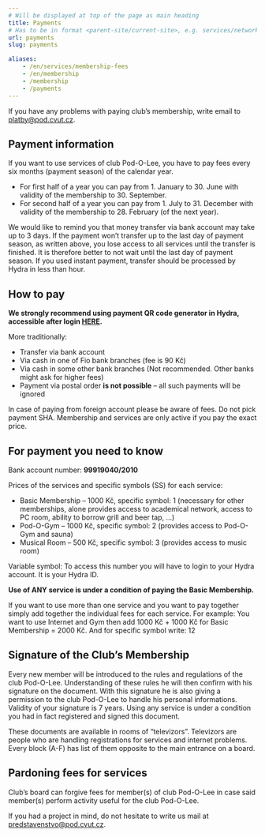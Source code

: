 ```yaml
---
# Will be displayed at top of the page as main heading
title: Payments
# Has to be in format <parent-site/current-site>, e.g. services/network (notice missing slash at the beginning)
url: payments
slug: payments

aliases:
    - /en/services/membership-fees
    - /en/membership
    - /membership
    - /payments
---
```


If you have any problems with paying club’s membership, write email to <platby@pod.cvut.cz>.

## Payment information

If you want to use services of club Pod-O-Lee, you have to pay fees every six months (payment season) of the calendar year.

- For first half of a year you can pay from 1. January to 30. June with validity of the membership to 30. September.
- For second half of a year you can pay from 1. July to 31. December with validity of the membership to 28. February (of the next year).

We would like to remind you that money transfer via bank account may take up to 3 days. If the payment won’t transfer up to the last day of payment season, as written above, you lose access to all services until the transfer is finished. It is therefore better to not wait until the last day of payment season. If you used instant payment, transfer should be processed by Hydra in less than hour.

## How to pay

**We strongly recommend using payment QR code generator in Hydra, accessible after login [HERE](https://hydra.pod.cvut.cz/membership/payments).**

More traditionally:

- Transfer via bank account
- Via cash in one of Fio bank branches (fee is 90 Kč)
- Via cash in some other bank branches (Not recommended. Other banks might ask for higher fees)
- Payment via postal order **is not possible** – all such payments will be ignored

In case of paying from foreign account please be aware of fees. Do not pick payment SHA. Membership and services are only active if you pay the exact price.

## For payment you need to know

Bank account number: **99919040/2010**

Prices of the services and specific symbols (SS) for each service:

- Basic Membership – 1000 Kč, specific symbol: 1 (necessary for other memberships, alone provides access to academical network, access to PC room, ability to borrow grill and beer tap, ...)
- Pod-O-Gym – 1000 Kč, specific symbol: 2 (provides access to Pod-O-Gym and sauna)
- Musical Room – 500 Kč, specific symbol: 3 (provides access to music room)

Variable symbol: To access this number you will have to login to your Hydra account. It is your Hydra ID.

**Use of ANY service is under a condition of paying the Basic Membership.**

If you want to use more than one service and you want to pay together simply add together the individual fees for each service.
For example: You want to use Internet and Gym then add 1000 Kč + 1000 Kč for Basic Membership = 2000 Kč. And for specific symbol write: 12

## Signature of the Club’s Membership

Every new member will be introduced to the rules and regulations of the club Pod-O-Lee. Understanding of these rules he will then confirm with his signature on the document. With this signature he is also giving a permission to the club Pod-O-Lee to handle his personal informations. Validity of your signature is 7 years. Using any service is under a condition you had in fact registered and signed this document.

These documents are available in rooms of “televizors”. Televizors are people who are handling registrations for services and internet problems. Every block (A-F) has list of them opposite to the main entrance on a board.

## Pardoning fees for services

Club’s board can forgive fees for member(s) of club Pod-O-Lee in case said member(s) perform activity useful for the club Pod-O-Lee.

If you had a project in mind, do not hesitate to write us mail at <predstavenstvo@pod.cvut.cz>.
